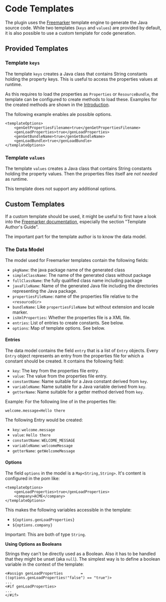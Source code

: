 
# Code Templates

The plugin uses the [Freemarker] template engine to generate the Java source
code. While two templates (`keys` and `values`) are provided by default, it is
also possible to use a custom template for code generation.

## Provided Templates

### Template `keys`

The template `keys` creates a Java class that contains String constants holding
the property keys. This is useful to access the properties values at runtime.

As this requires to load the properties as `Properties` or `ResourceBundle`,
the template can be configured to create methods to load these. Examples for
the created methods are shown in the [Introduction].

The following example enables ale possible options.

```
<templateOptions>
    <genGetPropertiesFilename>true</genGetPropertiesFilename>
    <genLoadProperties>true</genLoadProperties>
    <genGetBundleName>true</genGetBundleName>
    <genLoadBundle>true</genLoadBundle>
</templateOptions>
```

### Template `values`

The template `values` creates a Java class that contains String constants holding
the property values. Then the properties files itself are _not needed_ as runtime.

This template does not support any additional options.


## Custom Templates

If a custom template should be used, it might be useful to first have a look
into the [Freemarker documentation], especially the section "Template Author's
Guide".

The important part for the template author is to know the data model.

### The Data Model

The model used for Freemarker templates contain the following fields:

* `pkgName`: the java package name of the generated class
* `simpleClassName`: The name of the generated class without package
* `fullClassName`: the fully qualified class name including package
* `javaFileName`: Name of the generated Java file including the directories
  representing the Java package.
* `propertiesFileName`: name of the properties file relative to the
  `<resourceDir>`
* `bundleName`: Like `propertiesFileName` but without extension and locale
  marker.
* `isXmlProperties`: Whether the properties file is a XML file.
* `entries`: List of entries to create constants. See below.
* `options`: Map of template options. See below.

#### Entries

The data model contains the field `entry` that is a list of `Entry` objects.
Every `Entry` object represents an entry from the properties file for which a
constant should be created.  It contains the following field:

* `key`: The key from the properties file entry.
* `value`: The value from the properties file entry.
* `constantName`: Name suitable for a Java constant derived from `key`.
* `variableName`: Name suitable for a Java variable derived from `key`.
* `getterName`: Name suitable for a getter method derived from `key`.

Example: For the following line of in the properties file:

```
welcome.message=Hello there
```

The following Entry would be created:

* `key`: `welcome.message`
* `value`: `Hello there`
* `constantName`: `WELCOME_MESSAGE`
* `variableName`: `welcomeMessage`
* `getterName`: `getWelcomeMessage`

#### Options

The field `options` in the model is a `Map<String,String>`. It's content is
configured in the pom like:

```
<templateOptions>
    <genLoadProperties>true</genLoadProperties>
    <company>ACME</company>
</templateOptions>
```

This makes the following variables accessible in the template:

* `${options.genLoadProperties}`
* `${options.company}`

Important: This are both of type `String`.

__Using Options as Booleans__

Strings they can't be directly used as a Boolean. Also it has to be handled
that they might be unset (aka `null`).  The simplest way is to define a boolean
variable in the context of the template:

```
<#assign genLoadProperties        = ((options.genLoadProperties!"false") == "true")>
...
<#if genLoadProperties>
...
</#if>
```

[Introduction]: /index.html#
[Freemarker]: https://freemarker.apache.org/
[Freemarker documentation]: https://freemarker.apache.org/docs/index.html

